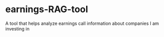 # earnings-RAG-tool
A tool that helps analyze earnings call information about companies I am investing in
